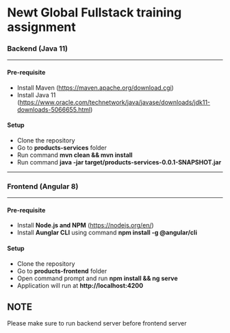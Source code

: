 # Newt Global Fullstack training assignment



### Backend (Java 11)
---
#### Pre-requisite

* Install Maven (https://maven.apache.org/download.cgi)
* Install Java 11 (https://www.oracle.com/technetwork/java/javase/downloads/jdk11-downloads-5066655.html)

#### Setup

* Clone the repository
* Go to **products-services** folder
* Run command **mvn clean && mvn install**
* Run command **java -jar target/products-services-0.0.1-SNAPSHOT.jar**

----

### Frontend (Angular 8)
---

#### Pre-requisite

* Install **Node.js and NPM** (https://nodejs.org/en/)
* Install **Aunglar CLI** using command **npm install -g @angular/cli**
#### Setup

* Clone the repository
* Go to **products-frontend** folder
* Open command prompt and run **npm install && ng serve**
* Application will run at **http://localhost:4200**


## NOTE
Please make sure to run backend server before frontend server